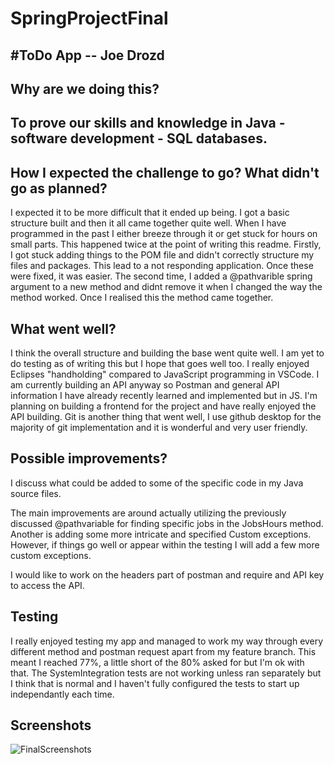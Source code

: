 # SpringProjectFinal
#ToDo App -- Joe Drozd
 --
Why are we doing this?
--
To prove our skills and knowledge in Java - software development - SQL databases. 
-- 
How I expected the challenge to go? What didn't go as planned?
--
I expected it to be more difficult that it ended up being. I got a basic structure built and then it all came together quite well. When I have programmed in the past I either breeze through it or get stuck for hours on small parts. This happened twice at the point of writing this readme. Firstly, I got stuck adding things to the POM file and didn't correctly structure my files and packages. This lead to a not responding application. Once these were fixed, it was easier. The second time, I added a @pathvarible spring argument to a new method and didnt remove it when I changed the way the method worked. Once I realised this the method came together. 

What went well?
--
I think the overall structure and building the base went quite well. I am yet to do testing as of writing this but I hope that goes well too. I really enjoyed Eclipses "handholding" compared to JavaScript programming in VSCode. I am currently building an API anyway so Postman and general API information I have already recently learned and implemented but in JS. I'm planning on building a frontend for the project and have really enjoyed the API building. Git is another thing that went well, I use github desktop for the majority of git implementation and it is wonderful and very user friendly. 

Possible improvements?
--
I discuss what could be added to some of the specific code in my Java source files. 

The main improvements are around actually utilizing the previously discussed @pathvariable for finding specific jobs in the JobsHours method. Another is adding some more intricate and specified Custom exceptions. However, if things go well or appear within the testing I will add a few more custom exceptions. 

I would like to work on the headers part of postman and require and API key to access the API. 

Testing 
--
I really enjoyed testing my app and managed to work my way through every different method and postman request apart from my feature branch. This meant I reached 77%, a little short of the 80% asked for but I'm ok with that. The SystemIntegration tests are not working unless ran separately but I think that is normal and I haven't fully configured the tests to start up independantly each time.

Screenshots 
--
![FinalScreenshots](https://user-images.githubusercontent.com/89488828/152629814-2a07545e-f553-4411-ab9d-6bd483f06216.png)
